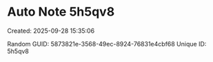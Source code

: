 ﻿# Auto Note 5h5qv8
Created: 2025-09-28 15:35:06

Random GUID: 5873821e-3568-49ec-8924-76831e4cbf68
Unique ID: 5h5qv8

